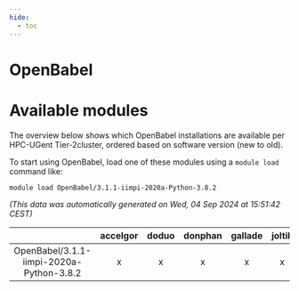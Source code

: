 ```yaml
---
hide:
  - toc
---
```


OpenBabel
=========

# Available modules


The overview below shows which OpenBabel installations are available per HPC-UGent Tier-2cluster, ordered based on software version (new to old).

To start using OpenBabel, load one of these modules using a `module load` command like:

```shell
module load OpenBabel/3.1.1-iimpi-2020a-Python-3.8.2
```

*(This data was automatically generated on Wed, 04 Sep 2024 at 15:51:42 CEST)*  

| |accelgor|doduo|donphan|gallade|joltik|shinx|skitty|
| :---: | :---: | :---: | :---: | :---: | :---: | :---: | :---: |
|OpenBabel/3.1.1-iimpi-2020a-Python-3.8.2|x|x|x|x|x|-|x|
